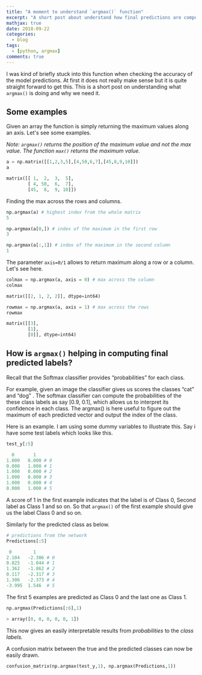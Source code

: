 ```yaml
---
title: "A moment to understand `argmax()` function"
excerpt: "A short post about understand how final predictions are computed"
mathjax: true
date: 2018-09-22
categories:
  - blog
tags: 
  - [python, argmax]
comments: true
---
```


I was kind of briefly stuck into this function when checking the accuracy of the model predictions. At first it does not really make sense but it is quite straight forward to get this. This is a short post on understanding what `argmax()` is doing and why we need it.   

## Some examples
Given an array the function is simply returning the maximum values along an axis. Let's see some examples. 

*Note: `argmax()` returns the position of the maximum value and not the max value. The function `max()` returns the maximum value.*

```python
a = np.matrix([[1,2,3,5],[4,50,6,7],[45,8,9,10]])
a
```

```python
matrix([[ 1,  2,  3,  5],
        [ 4, 50,  6,  7],
        [45,  8,  9, 10]])

```

Finding the max across the rows and columns. 

```python
np.argmax(a) # highest index from the whole matrix
5
```

```python
np.argmax(a[0,]) # index of the maximum in the first row
3
```

```python
np.argmax(a[:,1]) # index of the maximum in the second column
1
```


The parameter `axis=0/1` allows to return maximum along a row or a column. Let's see here. 
```python
colmax = np.argmax(a, axis = 0) # max across the column
colmax

matrix([[2, 1, 2, 2]], dtype=int64)
```

```python
rowmax = np.argmax(a, axis = 1) # max across the rows
rowmax

matrix([[3],
        [1],
        [0]], dtype=int64)
```



## How is `argmax()` helping in computing final predicted labels? 

Recall that the Softmax classifier provides “probabilities” for each class. 

For example, given an image the classifier gives us scores the classes “cat” and “dog” . The softmax classifier can compute the probabilities of the these class labels as say [0.9, 0.1], which allows us to interpret its confidence in each class. The argmax() is here useful to figure out the maximum of each predicted vector and output the index of the class. 

Here is an example. I am using some dummy variables to illustrate this. Say i have some test labels which looks like this.  
```python
test_y[:5]

  0       1
1.000	0.000 # 0
0.000	1.000 # 1
1.000	0.000 # 2
1.000	0.000 # 3
1.000	0.000 # 4
0.000	1.000 # 5

```
A score of 1 in the first example indicates that the label is of Class 0, Second label as Class 1 and so on. So that `argmax()` of the first example should give us the label Class 0 and so on. 

Similarly for the predicted class as below. 

```python
# predictions from the network
Predictions[:5]

 0 	      1
2.104	-2.306 # 0
0.025	-1.044 # 1
1.362	-1.862 # 2
0.117	-2.317 # 3
1.306	-2.373 # 4
-3.995	1.546  # 5
```


The first 5 examples are predicted as Class 0 and the last one as Class 1. 
```python
np.argmax(Predictions[:6],1)

> array([0, 0, 0, 0, 0, 1])

```


This now gives an easily interpretable results from *probabilities* to the *class labels.*

A confusion matrix between the true and the predicted classes can now be easily drawn.  
```python
confusion_matrix(np.argmax(test_y,1), np.argmax(Predictions,1))
```
